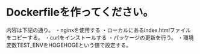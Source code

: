 ﻿# Dockerfileを作ってください。
内容は下記の通り。
・nginxを使用する
・ローカルにあるindex.htmlファイルをコピーする。
・curlをインストールする
・パッケージの更新を行う。
・環境変数TEST_ENVをHOGEHOGEという値で設定する。

